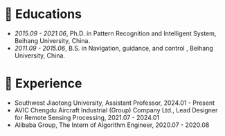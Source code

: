 
# 📖 Educations
- *2015.09 - 2021.06*, Ph.D. in Pattern Recognition and Intelligent System, Beihang University, China.
- *2011.09 - 2015.06*, B.S. in Navigation, guidance, and control
, Beihang University, China.


# 📝 Experience
- Southwest Jiaotong University, Assistant Professor,  2024.01 - Present
- AVIC Chengdu Aircraft Industrial (Group) Company Ltd., Lead Designer for Remote Sensing Processing, 2021.07 - 2024.01
- Alibaba Group, The Intern of Algorithm Engineer, 2020.07 - 2020.08

<br/>

